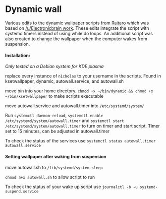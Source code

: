 # Dynamic wall

Various edits to the dynamic wallpaper scripts from [Raitaro](https://gitlab.com/RaitaroH/dynamic-wall) which was based on [/u/Electronicbrain work](https://www.reddit.com/r/unixporn/comments/a7mga5/plasma_a_clone_of_macos_mojaves_dynamic_wallpaper/). These edits integrate the script with systemd timers instead of using while do loops. An additional script was also created to change the wallpaper when the computer wakes from suspension. 


#### Installation:  
*Only tested on a Debian system for KDE plasma*

replace every instance of `nicholas` to your username in the scripts. Found in ksetwallpaper, dynamic, autowall.service, and autowall.sh

move bin into your home directory. ```chmod +x ~/bin/dynamic && chmod +x ~/bin/ksetwallpaper``` to make scripts executable 

move autowall.service and autowall.timer into `/etc/systemd/system/` 

Run ```systemctl daemon-reload```, ```systemctl enable /etc/systemd/system/autowall.timer``` and ```systemctl start /etc/systemd/system/autowall.timer``` to turn on timer and start script. Timer set to 15 minutes, can be adjusted in autowall.timer

To check the status of the services use ```systemctl status autowall.timer  autowall.service```


#### Setting wallpaper after waking from suspension

move autowall.sh to `/lib/systemd/system-sleep`

```chmod a+x autowall.sh``` to allow script to run
 
 To check the status of your wake up script use ```journalctl -b -u systemd-suspend.service```
